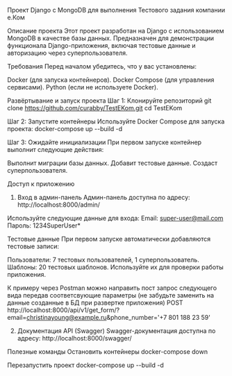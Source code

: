 Проект Django с MongoDB для выполнения Тестового задания компании е.Ком

Описание проекта
Этот проект разработан на Django с использованием MongoDB в качестве базы данных. Предназначен для демонстрации функционала Django-приложения, включая тестовые данные и авторизацию через суперпользователя.

Требования
Перед началом убедитесь, что у вас установлены:

Docker (для запуска контейнеров).
Docker Compose (для управления сервисами).
Python (если не используете Docker).


Развёртывание и запуск проекта
Шаг 1: Клонируйте репозиторий
git clone https://github.com/curabby/TestEKom.git
cd TestEKom

Шаг 2: Запустите контейнеры
Используйте Docker Compose для запуска проекта:
docker-compose up --build -d

Шаг 3: Ожидайте инициализации
При первом запуске контейнер выполнит следующие действия:

Выполнит миграции базы данных.
Добавит тестовые данные.
Создаст суперпользователя.

Доступ к приложению
1. Вход в админ-панель
Админ-панель доступна по адресу:
http://localhost:8000/admin/

Используйте следующие данные для входа:
Email: super-user@mail.com
Пароль: 1234SuperUser*

Тестовые данные
При первом запуске автоматически добавляются тестовые записи:

Пользователи: 7 тестовых пользователей, 1 суперпользователь.
Шаблоны: 20 тестовых шаблонов.
Используйте их для проверки работы приложения.

К примеру через Postman можно направить пост запрос следующего вида передав соответсвующие параметры (не забудьте заменить на данные созданные в БД при развертке приложения)
POST http://localhost:8000/api/v1/get_form/?email=christinayoung@example.ru&phone_number='+7 801 188 23 59'

2. Документация API (Swagger)
Swagger-документация доступна по адресу:
http://localhost:8000/swagger/

Полезные команды
Остановить контейнеры
docker-compose down

Перезапустить проект
docker-compose up --build -d


